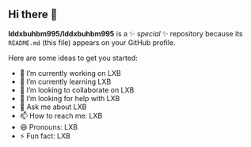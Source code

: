## Hi there 👋


**lddxbuhbm995/lddxbuhbm995** is a ✨ _special_ ✨ repository because its `README.md` (this file) appears on your GitHub profile.

Here are some ideas to get you started:

- 🔭 I’m currently working on LXB
- 🌱 I’m currently learning LXB
- 👯 I’m looking to collaborate on LXB
- 🤔 I’m looking for help with LXB
- 💬 Ask me about LXB
- 📫 How to reach me: LXB
- 😄 Pronouns: LXB
- ⚡ Fun fact: LXB

